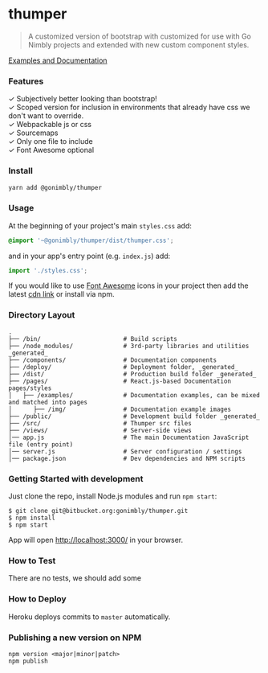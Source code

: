 # thumper

> A customized version of bootstrap with customized for use with Go Nimbly projects and extended with new custom component styles.

[Examples and Documentation](https://nimbly-thumper.herokuapp.com/)

### Features

✓ Subjectively better looking than bootstrap!  
✓ Scoped version for inclusion in environments that already have css we don't want to override.  
✓ Webpackable js or css  
✓ Sourcemaps  
✓ Only one file to include  
✓ Font Awesome optional  

### Install

```bash
yarn add @gonimbly/thumper
```

### Usage

At the beginning of your project's main `styles.css` add:

```css
@import '~@gonimbly/thumper/dist/thumper.css';
```

and in your app's entry point (e.g. `index.js`) add:

```javascript
import './styles.css';
```

If you would like to use [Font Awesome](http://fontawesome.io/) icons in your project then add the latest [cdn link](https://www.bootstrapcdn.com/fontawesome/) or install via npm.

### Directory Layout

```
.
├── /bin/                       # Build scripts
├── /node_modules/              # 3rd-party libraries and utilities _generated_
├── /components/                # Documentation components
├── /deploy/                    # Deployment folder, _generated_
├── /dist/                      # Production build folder _generated_
├── /pages/                     # React.js-based Documentation pages/styles
│   ├── /examples/              # Documentation examples, can be mixed and matched into pages
│      ├── /img/                # Documentation example images
├── /public/                    # Development build folder _generated_
├── /src/                       # Thumper src files
├── /views/                     # Server-side views
│── app.js                      # The main Documentation JavaScript file (entry point)
│── server.js                   # Server configuration / settings
│── package.json                # Dev dependencies and NPM scripts
```

### Getting Started with development

Just clone the repo, install Node.js modules and run `npm start`:

```
$ git clone git@bitbucket.org:gonimbly/thumper.git
$ npm install
$ npm start
```

App will open [http://localhost:3000/](http://localhost:3000/) in your browser.

### How to Test

There are no tests, we should add some

### How to Deploy

Heroku deploys commits to `master` automatically.

### Publishing a new version on NPM

```
npm version <major|minor|patch>
npm publish
```
